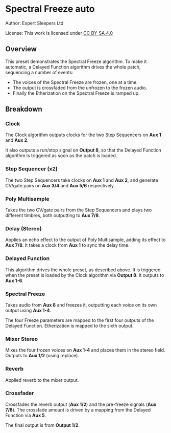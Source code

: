 # Spectral Freeze auto
Author: Expert Sleepers Ltd

License: This work is licensed under [CC BY-SA 4.0](https://creativecommons.org/licenses/by-sa/4.0/?ref=chooser-v1) 

## Overview
This preset demonstrates the Spectral Freeze algorithm. To make it automatic, a Delayed Function algorithm drives the whole patch, sequencing a number of events:
- The voices of the Spectral Freeze are frozen, one at a time.
- The output is crossfaded from the unfrozen to the frozen audio.
- Finally the Etherization on the Spectral Freeze is ramped up.

## Breakdown

### Clock
The Clock algorithm outputs clocks for the two Step Sequencers on **Aux 1** and **Aux 2**.

It also outputs a run/stop signal on **Output 8**, so that the Delayed Function algorithm is triggered as soon as the patch is loaded.

### Step Sequencer (x2)
The two Step Sequencers take clocks on **Aux 1** and **Aux 2**, and generate CV/gate pairs on **Aux 3/4** and **Aux 5/6** respectively.

### Poly Multisample
Takes the two CV/gate pairs from the Step Sequencers and plays two different timbres, both outputting to **Aux 7/8**.

### Delay (Stereo)
Applies an echo effect to the output of Poly Multisample, adding its effect to **Aux 7/8**. It takes a clock from **Aux 1** to sync the delay time.

### Delayed Function
This algorithm drives the whole preset, as described above. It is triggered when the preset is loaded by the Clock algorithm via **Output 8**. It outputs to **Aux 1-6**.

### Spectral Freeze
Takes audio from **Aux 8** and freezes it, outputting each voice on its own output using **Aux 1-4**.

The four Freeze parameters are mapped to the first four outputs of the Delayed Function. Etherization is mapped to the sixth output.

### Mixer Stereo
Mixes the four frozen voices on **Aux 1-4** and places them in the stereo field. Outputs to **Aux 1/2** (using replace).

### Reverb
Applied reverb to the mixer output.

### Crossfader
Crossfades the reverb output (**Aux 1/2**) and the pre-freeze signals (**Aux 7/8**). The crossfade amount is driven by a mapping from the Delayed Function via **Aux 5**.

The final output is from **Output 1/2**.
